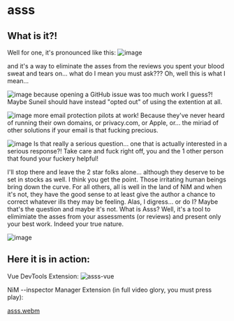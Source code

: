 # asss

## What is it?!

Well for one, it's pronounced like this:
![image](https://github.com/june07/asss/assets/11353590/7dcea50f-054b-4bee-8ad7-8ee5cbafa4cc)

and it's a way to eliminate the asses from the reviews you spent your blood sweat and tears on... what do I mean you must ask??? Oh, well this is what I mean...

![image](https://github.com/june07/asss/assets/11353590/c4b1d9ad-d508-4a74-abc4-b152e71f9682)
because opening a GitHub issue was too much work I guess?! Maybe Suneil should have instead "opted out" of using the extention at all.

![image](https://github.com/june07/asss/assets/11353590/8157fe09-6a03-4ae7-9dbd-0b8324be8be9)
more email protection pilots at work! Because they've never heard of running their own domains, or privacy.com, or Apple, or... the miriad of other solutions if your email is that fucking precious.

![image](https://github.com/june07/asss/assets/11353590/e413386b-e48d-4a1c-a6cf-03dc3b79d0bd)
Is that really a serious question... one that is actually interested in a serious response?! Take care and fuck right off, you and the 1 other person that found your fuckery helpful!

I'll stop there and leave the 2 star folks alone... although they deserve to be set in stocks as well. I think you get the point. Those irritating human beings bring down the curve. For all others, all is well in the land of NiM and when it's not, they have the good sense to at least give the author a chance to correct whatever ills they may be feeling. Alas, I digress... or do I? Maybe that's the question and maybe it's not. What is Asss? Well, it's a tool to elimimiate the asses from your assessments (or reviews) and present only your best work. Indeed your true nature.

![image](https://github.com/june07/asss/assets/11353590/ffdd9fb0-c20c-4976-9344-062cb5b3d831)

## Here it is in action:
Vue DevTools Extension:
![asss-vue](https://github.com/june07/asss/assets/11353590/9641ca09-754f-4a03-b5cb-f2ef15a87b70)

NiM --inspector Manager Extension (in full video glory, you must press play):

[asss.webm](https://github.com/june07/asss/assets/11353590/d1e9ec07-8e21-4270-995c-4cdb25df38ff)
